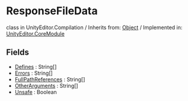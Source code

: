 # ResponseFileData
class in UnityEditor.Compilation
 / Inherits from: <a href="https://docs.unity3d.com/6000.0/Documentation/ScriptReference/Object.html">Object</a> / Implemented in: <a href="https://docs.unity3d.com/6000.0/Documentation/ScriptReference/UnityEditor.CoreModule.html">UnityEditor.CoreModule</a>
## Fields
- <a href="https://docs.unity3d.com/6000.0/Documentation/ScriptReference/ResponseFileData-Defines.html">Defines</a> : String[]
- <a href="https://docs.unity3d.com/6000.0/Documentation/ScriptReference/ResponseFileData-Errors.html">Errors</a> : String[]
- <a href="https://docs.unity3d.com/6000.0/Documentation/ScriptReference/ResponseFileData-FullPathReferences.html">FullPathReferences</a> : String[]
- <a href="https://docs.unity3d.com/6000.0/Documentation/ScriptReference/ResponseFileData-OtherArguments.html">OtherArguments</a> : String[]
- <a href="https://docs.unity3d.com/6000.0/Documentation/ScriptReference/ResponseFileData-Unsafe.html">Unsafe</a> : Boolean
